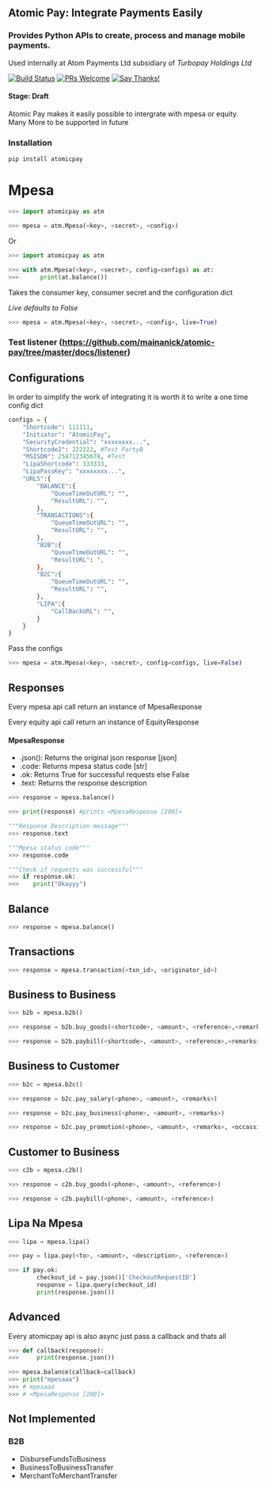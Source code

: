 ## Atomic Pay: Integrate Payments Easily
### Provides Python APIs to create, process and manage mobile payments.
Used internally at Atom Payments Ltd subsidiary of *Turbopay Holdings Ltd*

[![Build Status](https://travis-ci.org/mainanick/atomic-pay.svg?branch=master)](https://travis-ci.org/mainanick/atomic-pay)
[![PRs Welcome](https://img.shields.io/badge/PRs-welcome-brightgreen.svg?style=flat-square)](http://makeapullrequest.com)
[![Say Thanks!](https://img.shields.io/badge/Say%20Thanks-!-1EAEDB.svg)](https://saythanks.io/to/mainanick)


#### Stage: Draft

Atomic Pay makes it easily possible to intergrate with mpesa or equity. Many More to be supported in future


### Installation
```
pip install atomicpay
```

# Mpesa
```python
>>> import atomicpay as atm 

>>> mpesa = atm.Mpesa(<key>, <secret>, <config>)
```
Or
```python
>>> import atomicpay as atm

>>> with atm.Mpesa(<key>, <secret>, config=configs) as at:
>>>      print(at.balance())
```

Takes the consumer key, consumer secret and the configuration dict

*Live defaults to False*

```python
>>> mpesa = atm.Mpesa(<key>, <secret>, <config>, live=True)
```
### Test listener (https://github.com/mainanick/atomic-pay/tree/master/docs/listener)
## Configurations
In order to simplify the work of integrating it is worth it to write a one time config dict

```python
configs = {
    "Shortcode": 111111,
    "Initiator": "AtomicPay",
    "SecurityCredential": "xxxxxxxx...",
    "Shortcode2": 222222, #Test PartyB
    "MSISDN": 254712345678, #Test
    "LipaShortcode": 333333,
    "LipaPassKey": "xxxxxxxx...",
    "URLS":{
        "BALANCE":{
            "QueueTimeOutURL": "",
            "ResultURL": "",
        },
        "TRANSACTIONS":{
            "QueueTimeOutURL": "",
            "ResultURL": "",
        },
        "B2B":{
            "QueueTimeOutURL": "",
            "ResultURL": ",
        },
        "B2C":{
            "QueueTimeOutURL": "",
            "ResultURL": "",
        },
        "LIPA":{
            "CallBackURL": "",
        }
    }   
}
```
Pass the configs
```python
>>> mpesa = atm.Mpesa(<key>, <secret>, config=configs, live=False)
```


## Responses
Every mpesa api call return an instance of MpesaResponse

Every equity api call return an instance of EquityResponse

#### MpesaResponse
- .json(): Returns the original json response [json]
- .code: Returns mpesa status code [str]
- .ok: Returns True for successful requests else False
- .text: Returns the response description

```python
>>> response = mpesa.balance()

>>> print(response) #prints <MpesaResponse [200]>

"""Response Description message"""
>>> response.text

"""Mpesa status code"""
>>> response.code

"""Check if requests was successful"""
>>> if response.ok:
>>>    print("Okayyy")
```

## Balance
```python
>>> response = mpesa.balance()
```
## Transactions
```python
>>> response = mpesa.transaction(<txn_id>, <originator_id>)
```

## Business to Business
```python
>>> b2b = mpesa.b2b()

>>> response = b2b.buy_goods(<shortcode>, <amount>, <reference>,<remarks>)

>>> response = b2b.paybill(<shortcode>, <amount>, <reference>,<remarks>)
```

## Business to Customer
```python
>>> b2c = mpesa.b2c()

>>> response = b2c.pay_salary(<phone>, <amount>, <remarks>)

>>> response = b2c.pay_business(<phone>, <amount>, <remarks>)

>>> response = b2c.pay_promotion(<phone>, <amount>, <remarks>, <occassion>)

```
 ## Customer to Business
```python
>>> c2b = mpesa.c2b()

>>> response = c2b.buy_goods(<phone>, <amount>, <reference>)

>>> response = c2b.paybill(<phone>, <amount>, <reference>)

```


## Lipa Na Mpesa
```python
>>> lipa = mpesa.lipa()

>>> pay = lipa.pay(<to>, <amount>, <description>, <reference>)

>>> if pay.ok:
        checkout_id = pay.json()['CheckoutRequestID']
        response = lipa.query(checkout_id)        
        print(response.json())
```
## Advanced

Every atomicpay api is also async just pass a callback and thats all
```python
>>> def callback(response):
>>>     print(response.json())

>>> mpesa.balance(callback=callback)
>>> print("mpesaaa")
>>> # mpesaaa
>>> # <MpesaResponse [200]>
```

## Not Implemented
### B2B
- DisburseFundsToBusiness
- BusinessToBusinessTransfer
- MerchantToMerchantTransfer

